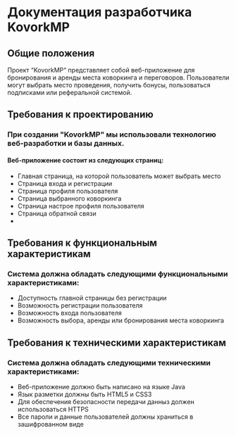 # Документация разработчика KovorkMP

## Общие положения
Проект “KovorkMP“ представляет собой веб-приложение для бронирования и аренды места коворкинга и переговоров. Пользователи могут выбрать место проведения, получить бонусы, пользоваться подписками или реферальной системой.

## Требования к проектированию
### При создании "KovorkMP" мы использовали технологию веб-разработки и базы данных.
#### Веб-приложение состоит из следующих страниц:
* Главная страница, на которой пользователь может выбрать место
* Страница входа и регистрации
* Страница профиля пользователя
* Страница выбранного коворкинга
* Страница настрое профиля пользователя
* Страница обратной связи
* 
## Требования к функциональным характеристикам
### Система должна обладать следующими функциональными характеристиками:
* Доступность главной страницы без регистрации
* Возможность регистрации пользователя
* Возможность входа пользователя
* Возможность выбора, аренды или бронирования места коворкинга

## Требования к техническими характеристикам
### Система должна обладать следующими техническими характеристиками:
* Веб-приложение должно быть написано на языке Java
* Язык разметки должны быть HTML5 и CSS3
* Для обеспечения безопасности передачи данныз должен использоваться HTTPS
* Все пароли и данные пользователей должны храниться в зашифрованном виде

